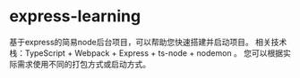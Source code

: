 # express-learning
基于express的简易node后台项目，可以帮助您快速搭建并启动项目。
相关技术栈：TypeScript + Webpack + Express + ts-node + nodemon 。
您可以根据实际需求使用不同的打包方式或启动方式。
